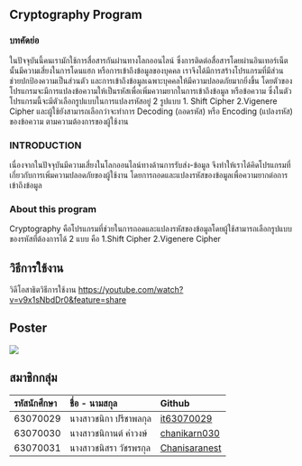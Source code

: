 ## Cryptography Program
### บทคัดย่อ
ในปัจจุบันนี้คนเรามักใช้การสื่อสารกันผ่านทางโลกออนไลน์ ซึ่งการติดต่อสื่อสารโดยผ่านอินเทอร์เน็ตนั้นมีความเสี่ยงในการโดนแฮก หรือการเข้าถึงข้อมูลของบุคคล เราจึงได้มีการสร้างโปรแกรมที่มีส่วนช่วยปกป้องความเป็นส่วนตัว และการเข้าถึงข้อมูลเฉพาะบุคคลให้มีความปลอดภัยมากยิ่งขึ้น โดยตัวของโปรแกรมจะมีการแปลงข้อความให้เป็นรหัสเพื่อเพิ่มความยากในการเข้าถึงข้อมูล หรือข้อความ ซึ่งในตัวโปรแกรมนี้จะมีตัวเลือกรูปแบบในการแปลงรหัสอยู่ 2 รูปแบบ  1. Shift Cipher 2.Vigenere Cipher  และผู้ใช้ยังสามารถเลือกว่าจะทำการ Decoding (ถอดรหัส) หรือ Encoding (แปลงรหัส) ของข้อความ ตามความต้องการของผู้ใช้งาน

### INTRODUCTION
  เนื่องจากในปัจจุบันมีความเสี่ยงในโลกออนไลน์ทางด้านการรับส่ง-ข้อมูล จึงทำให้เราได้คิดโปรแกรมที่เกี่ยวกับการเพิ่มความปลอดภัยของผู้ใช้งาน โดยการถอดและแปลงรหัสของข้อมูลเพื่อความยากต่อการเข้าถึงข้อมูล
### About this program
  Cryptography คือโปรแกรมที่ช่วยในการถอดและแปลงรหัสของข้อมูลโดยผู้ใช้สามารถเลือกรูปแบบของรหัสที่ต้องการได้ 2 แบบ คือ 1.Shift Cipher 2.Vigenere Cipher
## วิธีการใช้งาน 
วิดีโอสาธิตวิธีการใช้งาน https://youtube.com/watch?v=v9x1sNbdDr0&feature=share
## Poster
![](cryptography(3).png)


## สมาชิกกลุ่ม

| รหัสนักศึกษา| ชื่อ - นามสกุล |    Github    |
| :---         |     :---      |          :--- |
| 63070029   |นางสาวชนิกา ปรีชาพลกุล     |[it63070029](https://github.com/it63070029) |
| 63070030   |นางสาวชนิกานต์ คำวงษ์     | [chanikarn030](https://github.com/chanikarn030)|
| 63070031   |นางสาวชนิสรา วัชรพรกุล     |[Chanisaranest](https://github.com/Chanisaranest)|
